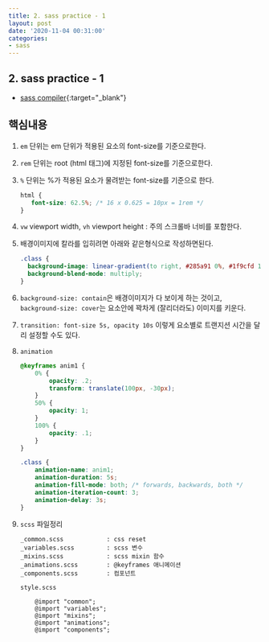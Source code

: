 ```yaml
---
title: 2. sass practice - 1
layout: post
date: '2020-11-04 00:31:00'
categories:
- sass
---
```


## 2. sass practice - 1

* [sass compiler](https://www.sassmeister.com/){:target="_blank"}

## 핵심내용

1. `em` 단위는 em 단위가 적용된 요소의 font-size를 기준으로한다.
2. `rem` 단위는 root (html 태그)에 지정된 font-size를 기준으로한다.  
3. `%` 단위는 %가 적용된 요소가 물려받는 font-size를 기준으로 한다.
   
    ```css
    html {
       font-size: 62.5%; /* 16 x 0.625 = 10px = 1rem */
    }
    ```
   
4. `vw` viewport width, `vh` viewport height : 주의 스크롤바 너비를 포함한다.
5. 배경이미지에 칼라를 입히려면 아래와 같은형식으로 작성하면된다.  
   
    ```css
    .class {
      background-image: linear-gradient(to right, #285a91 0%, #1f9cfd 100%), url(header-image.jpg);
      background-blend-mode: multiply;
    }
    ```

6. `background-size: contain`은 배경이미지가 다 보이게 하는 것이고, `background-size: cover`는 요소안에 꽉차게 (잘리더라도) 이미지를 키운다.
7. `transition: font-size 5s, opacity 10s` 이렇게 요소별로 트랜지션 시간을 달리 설정할 수도 있다.
8. `animation`

    ```css
    @keyframes anim1 {
        0% {
            opacity: .2;
            transform: translate(100px, -30px);
        }
        50% {
            opacity: 1;
        }
        100% {
            opacity: .1;
        }
    }
    
    .class {
        animation-name: anim1;
        animation-duration: 5s;
        animation-fill-mode: both; /* forwards, backwards, both */
        animation-iteration-count: 3;
        animation-delay: 3s;
    }
    ```
   
9. `scss` 파일정리

    ```text
    _common.scss            : css reset 
    _variables.scss         : scss 변수
    _mixins.scss            : scss mixin 함수
    _animations.scss        : @keyframes 애니메이션
    _components.scss        : 컴포넌트
    
    style.scss
    
        @import "common";
        @import "variables";
        @import "mixins";
        @import "animations";
        @import "components";
    ```